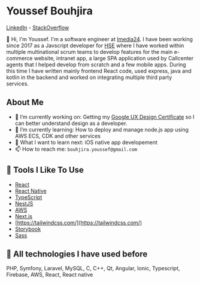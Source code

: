 # Youssef Bouhjira

[LinkedIn](linkedin.com/in/ybouhjira/) - 
[StackOverflow](stackoverflow.com/users/1233287/youssef-bouhjira)


👋 Hi, I'm Youssef. I'm a software engineer at [Imedia24](https://www.imedia24.de/). 
I have been working since 2017 as a Javscript developer for [HSE](https://www.hse.de/) where I have worked within multiple multinational scrum teams to develop features for the main e-commerce website, intranet app, a large SPA application used by Callcenter agents that I helped develop from scratch and a few mobile apps. During this time I have written mainly frontend React code, used express, java and kotlin in the backend and worked on integrating multiple third party services.

## About Me

- 🔭 I’m currently working on: Getting my [Google UX Design Certificate](https://grow.google/uxdesign/) so I can better understand design as a developer.
- 🌱 I’m currently learning: How to deploy and manage node.js app using AWS ECS, CDK and other services
- 🤔 What I want to learn next: iOS native app developement 
- 📫 How to reach me: `bouhjira.youssef@gmail.com`

## 🔧 Tools I Like To Use

- [React](https://reactjs.org/)
- [React Native](https://reactnative.dev/)
- [TypeScript](https://www.typescriptlang.org/)
- [NestJS](https://nestjs.com/)
- [AWS](https://aws.amazon.com/)
- [Next.js](https://nextjs.org/)
- [https://tailwindcss.com/](https://tailwindcss.com/)
- [Storybook](https://storybook.js.org/)
- [Sass](https://sass-lang.com/)

## 🔧 All technologies I have used before
PHP, Symfony, Laravel, MySQL, C, C++, Qt, Angular, Ionic, Typescript, Firebase, AWS, React, React native
